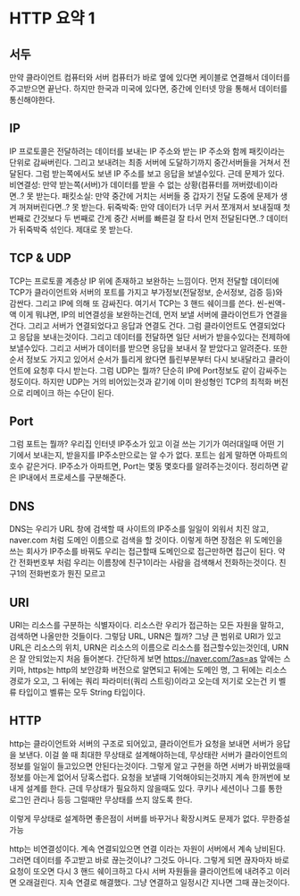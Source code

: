 # HTTP 요약 1

## 서두

만약 클라이언트 컴퓨터와 서버 컴퓨터가 바로 옆에 있다면 케이블로 연결해서 데이터를 주고받으면 끝난다.
하지만 한국과 미국에 있다면, 중간에 인터넷 망을 통해서 데이터를 통신해야한다.

## IP

IP 프로토콜은 전달하려는 데이터를 보내는 IP 주소와 받는 IP 주소와 함께 패킷이라는 단위로 감싸버린다. 그리고 보내려는 최종 서버에 도달하기까지 중간서버들을 거쳐서 전달된다. 그럼 받는쪽에서도 보낸 IP 주소를 보고 응답을 보낼수있다.
근데 문제가 있다.
비연결성: 만약 받는쪽(서버)가 데이터를 받을 수 없는 상황(컴퓨터를 꺼버렸네)이라면..? 못 받는다.
패킷소실: 만약 중간에 거치는 서버들 중 갑자기 전달 도중에 문제가 생겨 꺼져버린다면..? 못 받는다.
뒤죽박죽: 만약 데이터가 너무 커서 쪼개져서 보내질때 첫 번째로 간것보다 두 번째로 간게 중간 서버를 빠른걸 잘 타서 먼저 전달된다면..? 데이터가 뒤죽박죽 섞인다. 제대로 못 받는다.


## TCP & UDP

TCP는 프로토콜 계층상 IP 위에 존재하고 보완하는 느낌이다.
먼저 전달할 데이터에 TCP가 클라이언트와 서버의 포트를 가지고 부가정보(전달정보, 순서정보, 검증 등)와 감싼다.
그리고 IP에 의해 또 감싸진다.
여기서 TCP는
3 핸드 쉐이크를 쓴다. 씬-씬액-액 이게 뭐냐면, IP의 비연결성을 보완하는건데, 먼저 보낼 서버에 클라이언트가 연결을 건다. 그리고 서버가 연결되었다고 응답과 연결도 건다. 그럼 클라이언트도 연결되었다고 응답을 보내는것이다.
그리고 데이터를 전달하면 일단 서버가 받을수있다는 전제하에 보낼수있다.
그리고 서버가 데이터를 받으면 응답을 보내서 잘 받았다고 알려준다.
또한 순서 정보도 가지고 있어서 순서가 틀리게 왔다면 틀린부분부터 다시 보내달라고 클라이언트에 요청후 다시 받는다.
그럼 UDP는 뭘까? 단순히 IP에 Port정보도 같이 감싸주는 정도이다. 하지만 UDP는 거의 비어있는것과 같기에 이미 완성형인 TCP의 최적화 버전으로 리메이크 하는 수단이 된다.

## Port

그럼 포트는 뭘까? 우리집 인터넷 IP주소가 있고 이걸 쓰는 기기가 여러대일때 어떤 기기에서 보내는지, 받을지를 IP주소만으로는 알 수가 없다. 포트는 쉽게 말하면 아파트의 호수 같은거다. IP주소가 아파트면, Port는 몇동 몇호다를 알려주는것이다. 
정리하면 같은 IP내에서 프로세스를 구분해준다.

## DNS

DNS는 우리가 URL 창에 검색할 때 사이트의 IP주소를 일일이 외워서 치진 않고, naver.com 처럼 도메인 이름으로 검색을 할 것이다. 이렇게 하면 장점은 위 도메인을 쓰는 회사가 IP주소를 바꿔도 우리는 접근할때 도메인으로 접근만하면 접근이 된다. 약간 전화번호부 처럼 우리는 이름창에 친구1이라는 사람을 검색해서 전화하는것이다. 친구1의 전화번호가 뭔진 모르고

## URI

URI는 리소스를 구분하는 식별자이다. 리소스란 우리가 접근하는 모든 자원을 말하고, 검색하면 나올만한 것들이다. 그렇담 URL, URN은 뭘까? 그냥 큰 범위로 URI가 있고 URL은 리소스의 위치, URN은 리소스의 이름으로 리소스를 접근할수있는것인데, URN은 잘 안되었는지 처음 들어본다. 간단하게 보면 https://naver.com/?as=as 앞에는 스키마, https는 http의 보안강화 버전으로 알면되고 뒤에는 도메인 명, 그 뒤에는 리소스 경로가 오고, 그 뒤에는 쿼리 파라미터(쿼리 스트링)이라고 오는데 저기로 오는건 키 벨류 타입이고 벨류는 모두 String 타입이다.

## HTTP

http는 클라이언트와 서버의 구조로 되어있고, 클라이언트가 요청을 보내면 서버가 응답을 보낸다.
이걸 쓸 때 최대한 무상태로 설계해야하는데, 무상태란 서버가 클라이언트의 정보를 일일이 들고있으면 안된다는것이다. 그렇게 알고 구현을 하면 서버가 바뀌었을때 정보를 아는게 없어서 당혹스럽다. 요청을 보낼때 기억해야되는것까지 계속 한꺼번에 보내게 설계를 한다. 근데 무상태가 필요하지 않을때도 있다. 쿠키나 세션이나 그를 통한 로그인 관리나 등등 그럴때만 무상태를 쓰지 않도록 한다.

이렇게 무상태로 설계하면 좋은점이 서버를 바꾸거나 확장시켜도 문제가 없다. 무한증설 가능

http는 비연결성이다. 계속 연결되있으면 연결 이라는 자원이 서버에서 계속 낭비된다. 그러면 데이터를 주고받고 바로 끊는것이냐? 그것도 아니다. 그렇게 되면 끊자마자 바로 요청이 또오면 다시 3 핸드 쉐이크하고 다시 서버 자원들을 클라이언트에 내려주고 이러면 오래걸린다. 지속 연결로 해결했다. 그냥 연결하고 일정시간 지나면 그때 끊는것이다.
